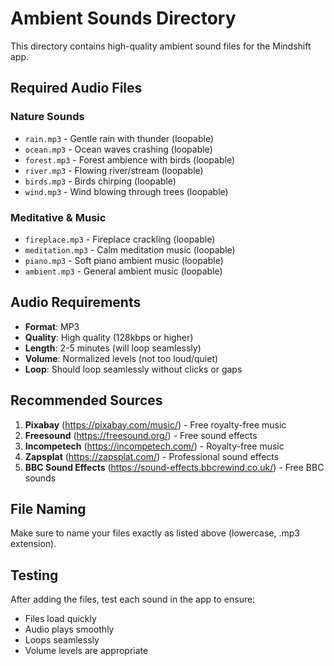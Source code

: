 # Ambient Sounds Directory

This directory contains high-quality ambient sound files for the Mindshift app.

## Required Audio Files

### Nature Sounds
- `rain.mp3` - Gentle rain with thunder (loopable)
- `ocean.mp3` - Ocean waves crashing (loopable)
- `forest.mp3` - Forest ambience with birds (loopable)
- `river.mp3` - Flowing river/stream (loopable)
- `birds.mp3` - Birds chirping (loopable)
- `wind.mp3` - Wind blowing through trees (loopable)

### Meditative & Music
- `fireplace.mp3` - Fireplace crackling (loopable)
- `meditation.mp3` - Calm meditation music (loopable)
- `piano.mp3` - Soft piano ambient music (loopable)
- `ambient.mp3` - General ambient music (loopable)

## Audio Requirements

- **Format**: MP3
- **Quality**: High quality (128kbps or higher)
- **Length**: 2-5 minutes (will loop seamlessly)
- **Volume**: Normalized levels (not too loud/quiet)
- **Loop**: Should loop seamlessly without clicks or gaps

## Recommended Sources

1. **Pixabay** (https://pixabay.com/music/) - Free royalty-free music
2. **Freesound** (https://freesound.org/) - Free sound effects
3. **Incompetech** (https://incompetech.com/) - Royalty-free music
4. **Zapsplat** (https://zapsplat.com/) - Professional sound effects
5. **BBC Sound Effects** (https://sound-effects.bbcrewind.co.uk/) - Free BBC sounds

## File Naming

Make sure to name your files exactly as listed above (lowercase, .mp3 extension).

## Testing

After adding the files, test each sound in the app to ensure:
- Files load quickly
- Audio plays smoothly
- Loops seamlessly
- Volume levels are appropriate
